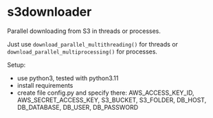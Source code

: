 # s3downloader

Parallel downloading from S3 in threads or processes.

Just use `download_parallel_multithreading()` for threads or `download_parallel_multiprocessing()` for processes.

Setup:
- use python3, tested with python3.11
- install requirements
- create file config.py and specify there: AWS_ACCESS_KEY_ID, AWS_SECRET_ACCESS_KEY, S3_BUCKET, S3_FOLDER, DB_HOST, DB_DATABASE, DB_USER, DB_PASSWORD
